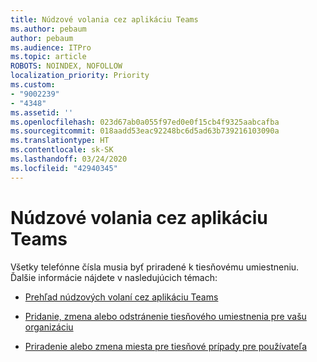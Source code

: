 ```yaml
---
title: Núdzové volania cez aplikáciu Teams
ms.author: pebaum
author: pebaum
ms.audience: ITPro
ms.topic: article
ROBOTS: NOINDEX, NOFOLLOW
localization_priority: Priority
ms.custom:
- "9002239"
- "4348"
ms.assetid: ''
ms.openlocfilehash: 023d67ab0a055f97ed0e0f15cb4f9325aabcafba
ms.sourcegitcommit: 018aadd53eac92248bc6d5ad63b739216103090a
ms.translationtype: HT
ms.contentlocale: sk-SK
ms.lasthandoff: 03/24/2020
ms.locfileid: "42940345"
---
```

# <a name="teams-emergency-calling"></a>Núdzové volania cez aplikáciu Teams

Všetky telefónne čísla musia byť priradené k tiesňovému umiestneniu. Ďalšie informácie nájdete v nasledujúcich témach:

- [Prehľad núdzových volaní cez aplikáciu Teams](https://docs.microsoft.com/MicrosoftTeams/what-are-emergency-locations-addresses-and-call-routing)

- [Pridanie, zmena alebo odstránenie tiesňového umiestnenia pre vašu organizáciu](https://docs.microsoft.com/MicrosoftTeams/add-change-remove-emergency-location-organization)

- [Priradenie alebo zmena miesta pre tiesňové prípady pre používateľa](https://docs.microsoft.com/MicrosoftTeams/assign-change-emergency-location-user)
